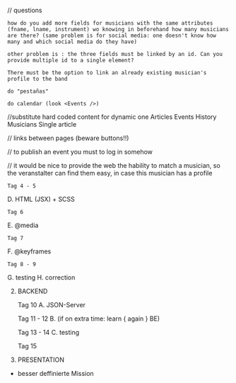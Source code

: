 // questions

    how do you add more fields for musicians with the same attributes (fname, lname, instrument) wo knowing in beforehand how many musicians are there? (same problem is for social media: one doesn't know how many and which social media do they have)
    
    other problem is : the three fields must be linked by an id. Can you provide multiple id to a single element?
    
    There must be the option to link an already existing musician's profile to the band

    do "pestañas"

    do calendar (look <Events />)

//substitute hard coded content for dynamic one
    Articles
    Events
    History
    Musicians
    Single article

// links between pages (beware buttons!!)

// to publish an event you must to log in somehow

// it would be nice to provide the web the hability to match a musician, so the veranstalter can find them easy, in case this musician has a profile

    Tag 4 - 5
D.  HTML (JSX) + SCSS
    
    Tag 6
E.  @media
    
    Tag 7
F.  @keyframes
    
    Tag 8 - 9
G.  testing
H.  correction

2.  BACKEND

    Tag 10
A.  JSON-Server

    Tag 11 - 12
B.  (if on extra time: learn { again } BE)

    Tag 13 - 14 
C.  testing

    Tag 15
3. PRESENTATION

- besser deffinierte Mission